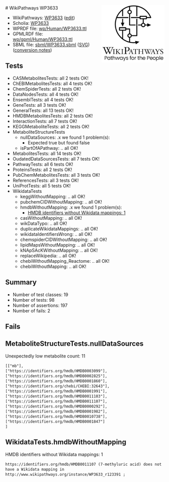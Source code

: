 <img style="float: right; width: 200px" src="../logo.png" />
# WikiPathways WP3633

* WikiPathways: [WP3633](https://new.wikipathways.org/instance/WP3633) ([edit](https://identifiers.org/wikipathways:WP3633))
* Scholia: [WP3633](https://scholia.toolforge.org/wikipathways/WP3633)
* WPRDF file: [wp/Human/WP3633.ttl](../wp/Human/WP3633.ttl)
* GPMLRDF file: [wp/gpml/Human/WP3633.ttl](../wp/gpml/Human/WP3633.ttl)
* SBML file: [sbml/WP3633.sbml](../sbml/WP3633.sbml) ([SVG](../sbml/WP3633.svg)) ([conversion notes](../sbml/WP3633.txt))

## Tests
* CASMetabolitesTests: all 2 tests OK!
* ChEBIMetabolitesTests: all 4 tests OK!
* ChemSpiderTests: all 2 tests OK!
* DataNodesTests: all 4 tests OK!
* EnsemblTests: all 4 tests OK!
* GeneTests: all 3 tests OK!
* GeneralTests: all 13 tests OK!
* HMDBMetabolitesTests: all 2 tests OK!
* InteractionTests: all 7 tests OK!
* KEGGMetaboliteTests: all 2 tests OK!
* MetaboliteStructureTests
    * nullDataSources: .x we found 1 problem(s):
        * Expected true but found false
    * isPartOfAPathway: .. all OK!
* MetabolitesTests: all 14 tests OK!
* OudatedDataSourcesTests: all 7 tests OK!
* PathwayTests: all 6 tests OK!
* ProteinsTests: all 2 tests OK!
* PubChemMetabolitesTests: all 3 tests OK!
* ReferencesTests: all 3 tests OK!
* UniProtTests: all 5 tests OK!
* WikidataTests
    * keggWithoutMapping: .. all OK!
    * pubchemCIDWithoutMapping: .. all OK!
    * hmdbWithoutMapping: .x we found 1 problem(s):
        * [HMDB identifiers without Wikidata mappings: 1](#8860e69b)
    * casWithoutMapping: .. all OK!
    * wikDataTypo: .. all OK!
    * duplicateWikidataMappings: .. all OK!
    * wikidataIdentifiersWrong: .. all OK!
    * chemspiderCIDWithoutMapping: .. all OK!
    * lipidMapsWithoutMapping: .. all OK!
    * kNApSAcKWithoutMapping: .. all OK!
    * replaceWikipedia: .. all OK!
    * chebiWithoutMapping_Reactome: .. all OK!
    * chebiWithoutMapping: .. all OK!


## Summary

* Number of test classes: 19
* Number of tests: 98
* Number of assertions: 197
* Number of fails: 2

## Fails

<a name="9190418a" />

## MetaboliteStructureTests.nullDataSources

Unexpectedly low metabolite count: 11
```
[["mb"],
["https://identifiers.org/hmdb/HMDB0003099"],
["https://identifiers.org/hmdb/HMDB0002825"],
["https://identifiers.org/hmdb/HMDB0001860"],
["https://identifiers.org/chebi/CHEBI:32643"],
["https://identifiers.org/hmdb/HMDB0001991"],
["https://identifiers.org/hmdb/HMDB0011103"],
["https://identifiers.org/hmdb/HMDB0011107"],
["https://identifiers.org/hmdb/HMDB0000292"],
["https://identifiers.org/hmdb/HMDB0001982"],
["https://identifiers.org/hmdb/HMDB0010738"],
["https://identifiers.org/hmdb/HMDB0001847"]
]
```

<a name="8860e69b" />

## WikidataTests.hmdbWithoutMapping

HMDB identifiers without Wikidata mappings: 1
```
https://identifiers.org/hmdb/HMDB0011107 (7-methyluric acid) does not have a Wikidata mapping in http://www.wikipathways.org/instance/WP3633_r123391 ; 
```

